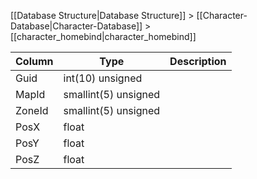 [[Database Structure|Database Structure]] > [[Character-Database|Character-Database]] > [[character_homebind|character_homebind]]

Column | Type | Description
--- | --- | ---
Guid | int(10) unsigned | 
MapId | smallint(5) unsigned | 
ZoneId | smallint(5) unsigned | 
PosX | float | 
PosY | float | 
PosZ | float | 
